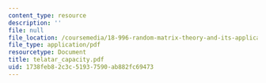 ```yaml
---
content_type: resource
description: ''
file: null
file_location: /coursemedia/18-996-random-matrix-theory-and-its-applications-spring-2004/1738feb82c3c51937590ab882fc69473_telatar_capacity.pdf
file_type: application/pdf
resourcetype: Document
title: telatar_capacity.pdf
uid: 1738feb8-2c3c-5193-7590-ab882fc69473
---
```

